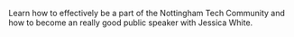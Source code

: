 Learn how to effectively be a part of the Nottingham Tech Community and how to become an really good public speaker with Jessica White.

